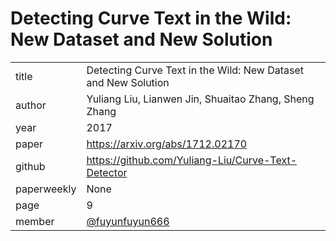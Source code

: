 # Detecting Curve Text in the Wild: New Dataset and New Solution

|  |  |
| :--- | :--- |
| title | Detecting Curve Text in the Wild: New Dataset and New Solution |
| author | Yuliang Liu, Lianwen Jin, Shuaitao Zhang, Sheng Zhang |
| year | 2017 |
| paper | https://arxiv.org/abs/1712.02170 |
| github | https://github.com/Yuliang-Liu/Curve-Text-Detector |
| paperweekly | None |
| page | 9 |
| member | [@fuyunfuyun666](https://github.com/fuyunfuyun666)  |
